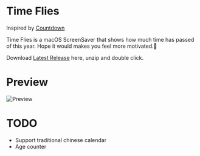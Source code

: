 # Time Flies

Inspired by [Countdown](https://github.com/soffes/Countdown)

Time Flies is a macOS ScreenSaver that shows how much time has passed of this year. Hope it would makes you feel more motivated.🌚

Download [Latest Release](https://github.com/vergilchoi/TimeFlies/releases) here, unzip and double click.

# Preview

![Preview](https://github.com/vergilchoi/TimeFlies/raw/master/preview.jpg)


# TODO

- Support traditional chinese calendar
- Age counter